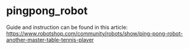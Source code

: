 # pingpong_robot

Guide and instruction can be found in this article: https://www.robotshop.com/community/robots/show/ping-pong-robot-another-master-table-tennis-player
